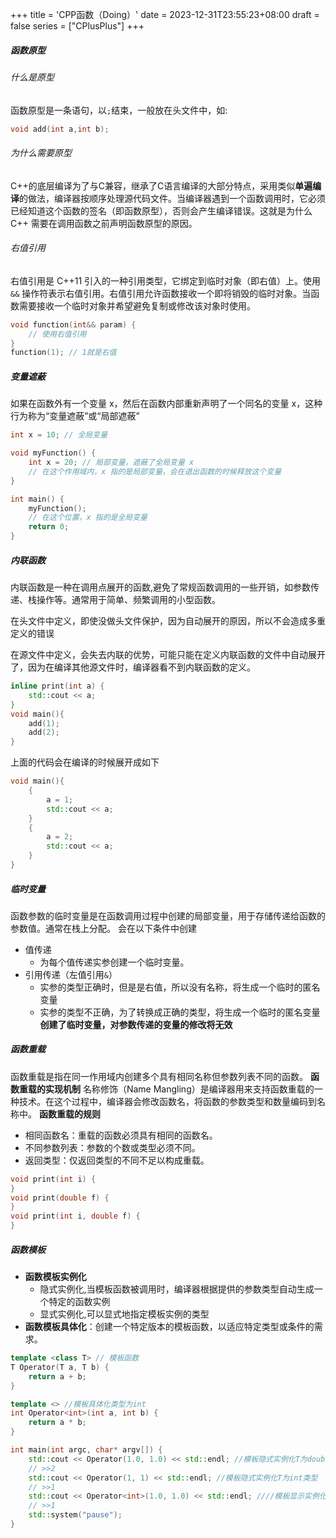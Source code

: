 +++
title = 'CPP函数（Doing）'
date = 2023-12-31T23:55:23+08:00
draft = false
series = ["CPlusPlus"]
+++
##### 函数原型
###### 什么是原型
函数原型是一条语句，以`;`结束，一般放在头文件中，如:
```cpp
void add(int a,int b);
```
###### 为什么需要原型
C++的底层编译为了与C兼容，继承了C语言编译的大部分特点，采用类似**单遍编译**的做法，编译器按顺序处理源代码文件。当编译器遇到一个函数调用时，它必须已经知道这个函数的签名（即函数原型），否则会产生编译错误。这就是为什么 C++ 需要在调用函数之前声明函数原型的原因。

###### 右值引用
右值引用是 C++11 引入的一种引用类型，它绑定到临时对象（即右值）上。使用 `&&` 操作符表示右值引用。右值引用允许函数接收一个即将销毁的临时对象。当函数需要接收一个临时对象并希望避免复制或修改该对象时使用。
```cpp
void function(int&& param) {
    // 使用右值引用
}
function(1); // 1就是右值
```
##### 变量遮蔽
如果在函数外有一个变量 x，然后在函数内部重新声明了一个同名的变量 x，这种行为称为“变量遮蔽”或“局部遮蔽”
```cpp
int x = 10; // 全局变量

void myFunction() {
    int x = 20; // 局部变量，遮蔽了全局变量 x
    // 在这个作用域内，x 指的是局部变量，会在退出函数的时候释放这个变量
}

int main() {
    myFunction();
    // 在这个位置，x 指的是全局变量
    return 0;
}
```
##### 内联函数
内联函数是一种在调用点展开的函数,避免了常规函数调用的一些开销，如参数传递、栈操作等。通常用于简单、频繁调用的小型函数。

在头文件中定义，即使没做头文件保护，因为自动展开的原因，所以不会造成多重定义的错误

在源文件中定义，会失去内联的优势，可能只能在定义内联函数的文件中自动展开了，因为在编译其他源文件时，编译器看不到内联函数的定义。
```cpp
inline print(int a) {
    std::cout << a;
}
void main(){
    add(1);
    add(2);
}
```
上面的代码会在编译的时候展开成如下
```cpp
void main(){
    {
        a = 1;
        std::cout << a;
    }
    {
        a = 2;
        std::cout << a;
    }
}
```

##### 临时变量
函数参数的临时变量是在函数调用过程中创建的局部变量，用于存储传递给函数的参数值。通常在栈上分配。
会在以下条件中创建
- 值传递
  - 为每个值传递实参创建一个临时变量。
- 引用传递（左值引用`&`）
  - 实参的类型正确时，但是是右值，所以没有名称，将生成一个临时的匿名变量
  - 实参的类型不正确，为了转换成正确的类型，将生成一个临时的匿名变量
**创建了临时变量，对参数传递的变量的修改将无效**

##### 函数重载
函数重载是指在同一作用域内创建多个具有相同名称但参数列表不同的函数。
**函数重载的实现机制**
名称修饰（Name Mangling）是编译器用来支持函数重载的一种技术。在这个过程中，编译器会修改函数名，将函数的参数类型和数量编码到名称中。
**函数重载的规则**
- 相同函数名：重载的函数必须具有相同的函数名。
- 不同参数列表：参数的个数或类型必须不同。
- 返回类型：仅返回类型的不同不足以构成重载。
```cpp
void print(int i) {
}
void print(double f) {
}
void print(int i, double f) {
} 
```
##### 函数模板
- **函数模板实例化**
  - 隐式实例化,当模板函数被调用时，编译器根据提供的参数类型自动生成一个特定的函数实例
  - 显式实例化,可以显式地指定模板实例的类型
- **函数模板具体化**：创建一个特定版本的模板函数，以适应特定类型或条件的需求。
```cpp
template <class T> // 模板函数
T Operator(T a, T b) {
    return a + b;
} 

template <> //模板具体化类型为int
int Operator<int>(int a, int b) {
    return a * b;
}

int main(int argc, char* argv[]) {
    std::cout << Operator(1.0, 1.0) << std::endl; //模板隐式实例化T为double类型
    // >>2
    std::cout << Operator(1, 1) << std::endl; //模板隐式实例化T为int类型
    // >>1
    std::cout << Operator<int>(1.0, 1.0) << std::endl; ////模板显示实例化T为int类型,会将double转换为int
    // >>1
    std::system("pause");
}
```